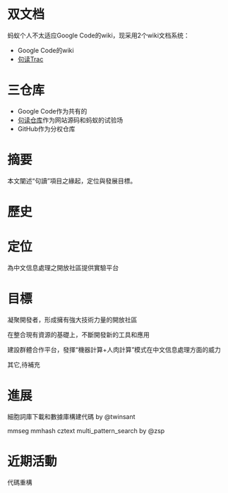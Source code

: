 # 双文档 #

蚂蚁个人不太适应Google Code的wiki，现采用2个wiki文档系统：

  * Google Code的wiki
  * [句读Trac](http://judou.org/trac/)

# 三仓库 #

  * Google Code作为共有的
  * [句读仓库](http://svn.judou.org/)作为网站源码和蚂蚁的试验场
  * GitHub作为分权仓库

# 摘要 #

本文闡述“句讀”項目之緣起，定位與發展目標。


# 歷史 #

# 定位 #

為中文信息處理之開放社區提供實驗平台

# 目標 #

凝聚開發者，形成擁有強大技術力量的開放社區

在整合現有資源的基礎上，不斷開發新的工具和應用

建設群體合作平台，發揮“機器計算+人肉計算”模式在中文信息處理方面的威力

其它,待補充

# 進展 #

細胞詞庫下載和數據庫構建代碼 by @twinsant

mmseg mmhash cztext multi\_pattern\_search by @zsp


# 近期活動 #

代碼重構